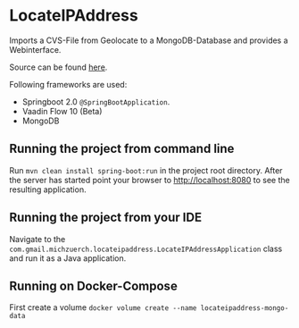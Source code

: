 LocateIPAddress
======================

Imports a CVS-File from Geolocate to a MongoDB-Database and provides a Webinterface.

Source can be found [here](https://gitlab.com/michzuerch/LocateIPAddress).

Following frameworks are used:
* Springboot 2.0 `@SpringBootApplication`.
* Vaadin Flow 10 (Beta)
* MongoDB

## Running the project from command line

Run `mvn clean install spring-boot:run` in the project root directory. After the server has started point your browser to [http://localhost:8080](http://localhost:8080) to see the resulting application.

## Running the project from your IDE

Navigate to the `com.gmail.michzuerch.locateipaddress.LocateIPAddressApplication` class and run it as a Java application.


## Running on Docker-Compose

First create a volume `docker volume create --name locateipaddress-mongo-data`